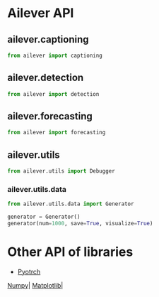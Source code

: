 # Ailever API

## ailever.captioning
```python
from ailever import captioning

```

## ailever.detection
```python
from ailever import detection

```

## ailever.forecasting
```python
from ailever import forecasting

```

## ailever.utils

```python
from ailever.utils import Debugger

```

### ailever.utils.data

```python
from ailever.utils.data import Generator

generator = Generator()
generator(num=1000, save=True, visualize=True)

```


# Other API of libraries
- [Pyotrch](https://pytorch.org/docs/stable/index.html)

[Numpy](https://github.com/ailever/ailever/blob/master/API.md)|
[Matplotlib](https://matplotlib.org/api/index.html)|

